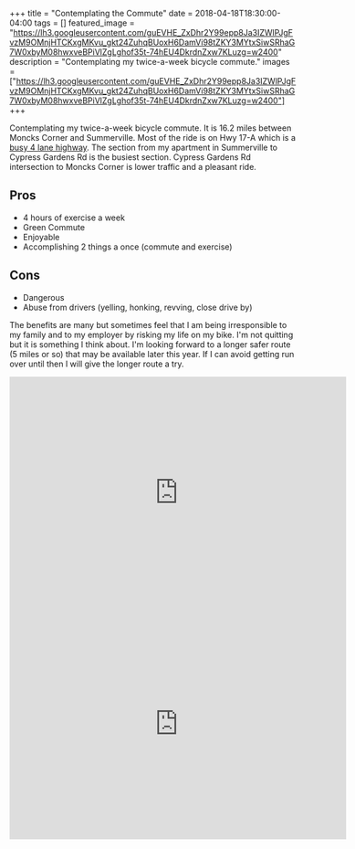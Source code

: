 +++
title =  "Contemplating the Commute"
date = 2018-04-18T18:30:00-04:00
tags = []
featured_image = "https://lh3.googleusercontent.com/guEVHE_ZxDhr2Y99epp8Ja3IZWlPJgFvzM9OMnjHTCKxgMKvu_gkt24ZuhqBUoxH6DamVi98tZKY3MYtxSiwSRhaG7W0xbyM08hwxveBPiVlZgLghof35t-74hEU4DkrdnZxw7KLuzg=w2400"
description = "Contemplating my twice-a-week bicycle commute."
images = ["https://lh3.googleusercontent.com/guEVHE_ZxDhr2Y99epp8Ja3IZWlPJgFvzM9OMnjHTCKxgMKvu_gkt24ZuhqBUoxH6DamVi98tZKY3MYtxSiwSRhaG7W0xbyM08hwxveBPiVlZgLghof35t-74hEU4DkrdnZxw7KLuzg=w2400"]
+++

Contemplating my twice-a-week bicycle commute. It is 16.2 miles between Moncks Corner and Summerville. Most of the ride is on Hwy 17-A which is a [busy 4 lane highway](https://lh3.googleusercontent.com/guEVHE_ZxDhr2Y99epp8Ja3IZWlPJgFvzM9OMnjHTCKxgMKvu_gkt24ZuhqBUoxH6DamVi98tZKY3MYtxSiwSRhaG7W0xbyM08hwxveBPiVlZgLghof35t-74hEU4DkrdnZxw7KLuzg=w2400). The section from my apartment in Summerville to Cypress Gardens Rd is the busiest section. Cypress Gardens Rd intersection to Moncks Corner is lower traffic and a pleasant ride.

## Pros
* 4 hours of exercise a week
* Green Commute
* Enjoyable
* Accomplishing 2 things a once (commute and exercise)

## Cons
* Dangerous
* Abuse from drivers (yelling, honking, revving, close drive by)

The benefits are many but sometimes feel that I am being irresponsible to my family and to my employer by risking my life on my bike. I'm not quitting but it is something I think about. I'm looking forward to a longer safer route (5 miles or so) that may be available later this year. If I can avoid getting run over until then I will give the longer route a try.


<iframe height='405' width='590' frameborder='0' allowtransparency='true' scrolling='no' src='https://www.strava.com/activities/1517009154/embed/ea55ca6391e8218e10ccb4985ccdd4e800a9ce17'></iframe>

<iframe height='405' width='590' frameborder='0' allowtransparency='true' scrolling='no' src='https://www.strava.com/activities/1515682927/embed/0ff297ac568f9cedf892bdcaa02acc97d49c260e'></iframe>
